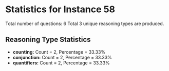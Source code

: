 # Statistics for Instance 58
Total number of questions: 6
Total 3 unique reasoning types are produced.
## Reasoning Type Statistics
- **counting:** Count = 2, Percentage = 33.33%
- **conjunction:** Count = 2, Percentage = 33.33%
- **quantifiers:** Count = 2, Percentage = 33.33%
